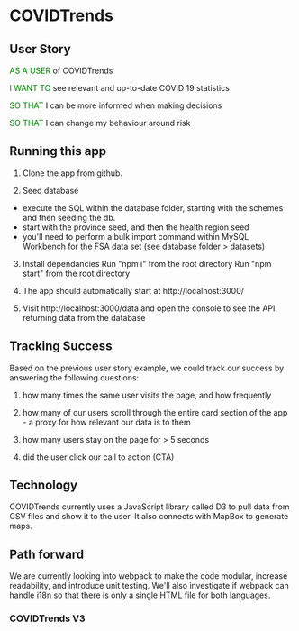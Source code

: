 # **COVIDTrends**

## User Story

<span style="color:green">AS A USER</span> of COVIDTrends

<span style="color:green">I WANT TO</span> see relevant and up-to-date COVID 19 statistics

<span style="color:green">SO THAT</span> I can be more informed when making decisions

<span style="color:green">SO THAT</span> I can change my behaviour around risk

## Running this app

1. Clone the app from github.

2. Seed database

- execute the SQL within the database folder, starting with the schemes and then seeding the db.
- start with the province seed, and then the health region seed
- you'll need to perform a bulk import command within MySQL Workbench for the FSA data set (see database folder > datasets)

3. Install dependancies
   Run "npm i" from the root directory
   Run "npm start" from the root directory

4. The app should automatically start at http://localhost:3000/

5. Visit http://localhost:3000/data and open the console to see the API returning data from the database

## **Tracking Success**

Based on the previous user story example, we could track our success by answering the following questions:

1. how many times the same user visits the page, and how frequently

2. how many of our users scroll through the entire card section of the app - a proxy for how relevant our data is to them

3. how many users stay on the page for > 5 seconds

4. did the user click our call to action (CTA)

## **Technology**

COVIDTrends currently uses a JavaScript library called D3 to pull data from CSV files and show it to the user. It also connects with MapBox to generate maps.

## **Path forward**

We are currently looking into webpack to make the code modular, increase readability, and introduce unit testing. We'll also investigate if webpack can handle i18n so that there is only a single HTML file for both languages.

### **COVIDTrends V3**
